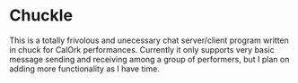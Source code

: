 Chuckle
=======

This is a totally frivolous and unecessary chat server/client program written in chuck for CalOrk performances. Currently it only supports very basic message sending and receiving among a group of performers, but I plan on adding more functionality as I have time.
